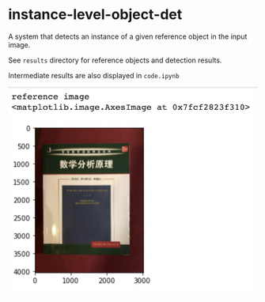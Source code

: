 # instance-level-object-det

A system that detects an instance of a given reference object in the input image.

See `results` directory for reference objects and detection results.

Intermediate results are also displayed in `code.ipynb`

![alt text](https://github.com/yuhuahu310/instance-level-object-det/blob/main/results/book_ref.png?raw=true)
